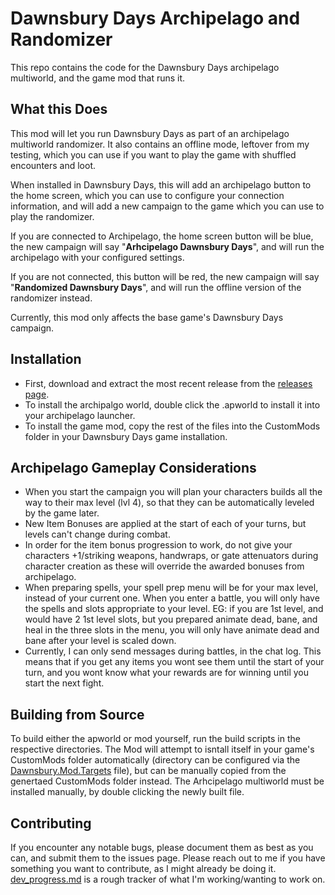 # Dawnsbury Days Archipelago and Randomizer
This repo contains the code for the Dawnsbury Days archipelago multiworld, and the game mod that runs it.

## What this Does
This mod will let you run Dawnsbury Days as part of an archipelago multiworld randomizer. It also contains an offline mode, leftover from my testing, which you can use if you want to play the game with shuffled encounters and loot.

When installed in Dawnsbury Days, this will add an archipelago button to the home screen, which you can use to configure your connection information, and will add a new campaign to the game which you can use to play the randomizer.

If you are connected to Archipelago, the home screen button will be blue, the new campaign will say "**Arhcipelago Dawnsbury Days**", and will run the archipelago with your configured settings.

If you are not connected, this button will be red, the new campaign will say "**Randomized Dawnsbury Days**", and will run the offline version of the randomizer instead.

Currently, this mod only affects the base game's Dawnsbury Days campaign.

## Installation
* First, download and extract the most recent release from the [releases page](https://github.com/ordinary-magic/DawnsburyDaysArchipelago/releases).
* To install the archipalgo world, double click the .apworld to install it into your archipelago launcher.
* To install the game mod, copy the rest of the files into the CustomMods folder in your Dawnsbury Days game installation.

## Archipelago Gameplay Considerations
* When you start the campaign you will plan your characters builds all the way to their max level (lvl 4), so that they can be automatically leveled by the game later.
* New Item Bonuses are applied at the start of each of your turns, but levels can't change during combat.
* In order for the item bonus progression to work, do not give your characters +1/striking weapons, handwraps, or gate attenuators during character creation as these will override the awarded bonuses from archipelago.
* When preparing spells, your spell prep menu will be for your max level, instead of your current one. When you enter a battle, you will only have the spells and slots appropriate to your level. EG: if you are 1st level, and would have 2 1st level slots, but you prepared animate dead, bane, and heal in the three slots in the menu, you will only have animate dead and bane after your level is scaled down.
* Currently, I can only send messages during battles, in the chat log. This means that if you get any items you wont see them until the start of your turn, and you wont know what your rewards are for winning until you start the next fight.

## Building from Source
To build either the apworld or mod yourself, run the build scripts in the respective directories. The Mod will attempt to isntall itself in your game's CustomMods folder automatically (directory can be configured via the [Dawnsbury.Mod.Targets](Mod/Dawnsbury.Mod.Targets) file), but can be manually copied from the genertaed CustomMods folder instead. The Arhcipelago multiworld must be installed manually, by double clicking the newly built file.

## Contributing
If you encounter any notable bugs, please document them as best as you can, and submit them to the issues page.
Please reach out to me if you have something you want to contribute, as I might already be doing it. [dev_progress.md](dev_progress.md) is a rough tracker of what I'm working/wanting to work on.
